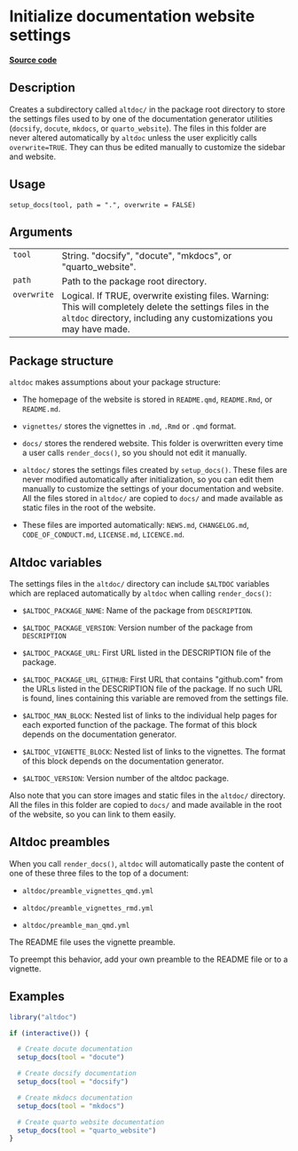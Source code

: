 

# Initialize documentation website settings

[**Source code**](https://github.com/etiennebacher/altdoc/tree/049c47a2d1220cba7d323955880466bfce012cb2/R/setup_docs.R#L37)

## Description

Creates a subdirectory called
<code style="white-space: pre;">altdoc/</code> in the package root
directory to store the settings files used to by one of the
documentation generator utilities (<code>docsify</code>,
<code>docute</code>, <code>mkdocs</code>, or
<code>quarto_website</code>). The files in this folder are never altered
automatically by <code>altdoc</code> unless the user explicitly calls
<code>overwrite=TRUE</code>. They can thus be edited manually to
customize the sidebar and website.

## Usage

<pre><code class='language-R'>setup_docs(tool, path = ".", overwrite = FALSE)
</code></pre>

## Arguments

<table>
<tr>
<td style="white-space: nowrap; font-family: monospace; vertical-align: top">
<code id="tool">tool</code>
</td>
<td>
String. "docsify", "docute", "mkdocs", or "quarto_website".
</td>
</tr>
<tr>
<td style="white-space: nowrap; font-family: monospace; vertical-align: top">
<code id="path">path</code>
</td>
<td>
Path to the package root directory.
</td>
</tr>
<tr>
<td style="white-space: nowrap; font-family: monospace; vertical-align: top">
<code id="overwrite">overwrite</code>
</td>
<td>
Logical. If TRUE, overwrite existing files. Warning: This will
completely delete the settings files in the <code>altdoc</code>
directory, including any customizations you may have made.
</td>
</tr>
</table>

## Package structure

<code>altdoc</code> makes assumptions about your package structure:

<ul>
<li>

The homepage of the website is stored in <code>README.qmd</code>,
<code>README.Rmd</code>, or <code>README.md</code>.

</li>
<li>

<code style="white-space: pre;">vignettes/</code> stores the vignettes
in <code>.md</code>, <code>.Rmd</code> or <code>.qmd</code> format.

</li>
<li>

<code style="white-space: pre;">docs/</code> stores the rendered
website. This folder is overwritten every time a user calls
<code>render_docs()</code>, so you should not edit it manually.

</li>
<li>

<code style="white-space: pre;">altdoc/</code> stores the settings files
created by <code>setup_docs()</code>. These files are never modified
automatically after initialization, so you can edit them manually to
customize the settings of your documentation and website. All the files
stored in <code style="white-space: pre;">altdoc/</code> are copied to
<code style="white-space: pre;">docs/</code> and made available as
static files in the root of the website.

</li>
<li>

These files are imported automatically: <code>NEWS.md</code>,
<code>CHANGELOG.md</code>, <code>CODE_OF_CONDUCT.md</code>,
<code>LICENSE.md</code>, <code>LICENCE.md</code>.

</li>
</ul>

## Altdoc variables

The settings files in the <code style="white-space: pre;">altdoc/</code>
directory can include <code style="white-space: pre;">$ALTDOC</code>
variables which are replaced automatically by <code>altdoc</code> when
calling <code>render_docs()</code>:

<ul>
<li>

<code style="white-space: pre;">$ALTDOC_PACKAGE_NAME</code>: Name of the
package from <code>DESCRIPTION</code>.

</li>
<li>

<code style="white-space: pre;">$ALTDOC_PACKAGE_VERSION</code>: Version
number of the package from <code>DESCRIPTION</code>

</li>
<li>

<code style="white-space: pre;">$ALTDOC_PACKAGE_URL</code>: First URL
listed in the DESCRIPTION file of the package.

</li>
<li>

<code style="white-space: pre;">$ALTDOC_PACKAGE_URL_GITHUB</code>: First
URL that contains "github.com" from the URLs listed in the DESCRIPTION
file of the package. If no such URL is found, lines containing this
variable are removed from the settings file.

</li>
<li>

<code style="white-space: pre;">$ALTDOC_MAN_BLOCK</code>: Nested list of
links to the individual help pages for each exported function of the
package. The format of this block depends on the documentation
generator.

</li>
<li>

<code style="white-space: pre;">$ALTDOC_VIGNETTE_BLOCK</code>: Nested
list of links to the vignettes. The format of this block depends on the
documentation generator.

</li>
<li>

<code style="white-space: pre;">$ALTDOC_VERSION</code>: Version number
of the altdoc package.

</li>
</ul>

Also note that you can store images and static files in the
<code style="white-space: pre;">altdoc/</code> directory. All the files
in this folder are copied to
<code style="white-space: pre;">docs/</code> and made available in the
root of the website, so you can link to them easily.

## Altdoc preambles

When you call <code>render_docs()</code>, <code>altdoc</code> will
automatically paste the content of one of these three files to the top
of a document:

<ul>
<li>

<code>altdoc/preamble_vignettes_qmd.yml</code>

</li>
<li>

<code>altdoc/preamble_vignettes_rmd.yml</code>

</li>
<li>

<code>altdoc/preamble_man_qmd.yml</code>

</li>
</ul>

The README file uses the vignette preamble.

To preempt this behavior, add your own preamble to the README file or to
a vignette.

## Examples

``` r
library("altdoc")

if (interactive()) {

  # Create docute documentation
  setup_docs(tool = "docute")

  # Create docsify documentation
  setup_docs(tool = "docsify")

  # Create mkdocs documentation
  setup_docs(tool = "mkdocs")

  # Create quarto website documentation
  setup_docs(tool = "quarto_website")
}
```
